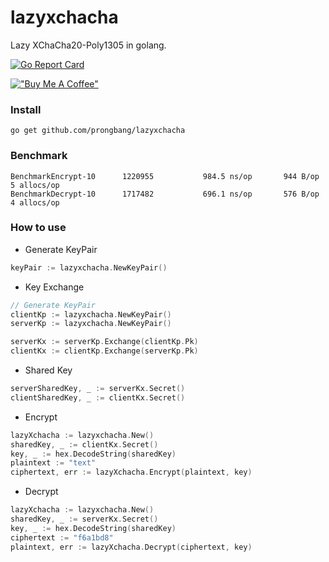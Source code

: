 # lazyxchacha

Lazy XChaCha20-Poly1305 in golang.

[![Go Report Card](https://goreportcard.com/badge/github.com/prongbang/lazyxchacha)](https://goreportcard.com/report/github.com/prongbang/lazyxchacha)

[!["Buy Me A Coffee"](https://www.buymeacoffee.com/assets/img/custom_images/orange_img.png)](https://www.buymeacoffee.com/prongbang)

### Install

```
go get github.com/prongbang/lazyxchacha
```

### Benchmark

```shell
BenchmarkEncrypt-10    	 1220955	       984.5 ns/op	     944 B/op	       5 allocs/op
BenchmarkDecrypt-10    	 1717482	       696.1 ns/op	     576 B/op	       4 allocs/op
```

### How to use

- Generate KeyPair

```go
keyPair := lazyxchacha.NewKeyPair()
```

- Key Exchange

```go
// Generate KeyPair
clientKp := lazyxchacha.NewKeyPair()
serverKp := lazyxchacha.NewKeyPair()

serverKx := serverKp.Exchange(clientKp.Pk)
clientKx := clientKp.Exchange(serverKp.Pk)
```

- Shared Key

```go
serverSharedKey, _ := serverKx.Secret()
clientSharedKey, _ := clientKx.Secret()
```

- Encrypt

```go
lazyXchacha := lazyxchacha.New()
sharedKey, _ := clientKx.Secret()
key, _ := hex.DecodeString(sharedKey)
plaintext := "text"
ciphertext, err := lazyXchacha.Encrypt(plaintext, key)
```

- Decrypt

```go
lazyXchacha := lazyxchacha.New()
sharedKey, _ := serverKx.Secret()
key, _ := hex.DecodeString(sharedKey)
ciphertext := "f6a1bd8"
plaintext, err := lazyXchacha.Decrypt(ciphertext, key)
```